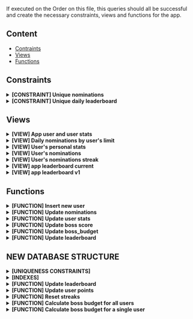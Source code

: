 If executed on the Order on this file, this queries should all be successful and
create the necessary constraints, views and functions for the app.

## Content

- [Contraints](/constaints)
- [Views](/views)
- [Functions](/functions)

## Constraints

<details>
<summary><b>[CONSTRAINT] Unique nominations</b></summary>

```sql
ALTER TABLE app_nominations
ADD CONSTRAINT unique_nomination_entry UNIQUE (user_id_from, user_id_nominated);
```

</details>

<details>
<summary><b>[CONSTRAINT] Unique daily leaderboard</b></summary>

```sql
ALTER TABLE app_leaderboard
ADD CONSTRAINT unique_daily_leaderboard_entry UNIQUE (user_id, day_id);
```

</details>

## Views

<details>
<summary><b>[VIEW] App user and user stats</b></summary>

```sql
CREATE VIEW app_user_and_stats AS
SELECT aus.*, u.username, u.wallet_address, u.created_at, u.social_profiles, u.referral_code, u.max_nominations
FROM app_user u
JOIN app_user_stats aus ON u.id = aus.user_id
```

</details>

<details>
<summary><b>[VIEW] Daily nominations by user's limit</b></summary>

```sql
CREATE VIEW daily_nominations_view AS
SELECT *
FROM (
    SELECT
        adn.user_id_from,
        adn.user_id_nominated,
        adn.created_at,
        u.max_nominations,
        ROW_NUMBER() OVER (PARTITION BY adn.user_id_from ORDER BY adn.created_at) AS nomination_rank
    FROM app_daily_nominations adn
    JOIN app_user u ON adn.user_id_from = u.id
) AS subquery
WHERE nomination_rank <= max_nominations;
```

</details>

<details>
<summary><b>[VIEW] User's personal stats</b></summary>

```sql
CREATE VIEW user_personal_stats AS
SELECT
    aus.user_id,
    u.wallet_address,
    u.username,
    lb.rank AS rank,
    aus.nominations AS total_nominations_received,
    aus.boss_budget AS boss_budget,
    aus.bpe_nominations + aus.bpe_regular_nominator AS total_boss_points_earned,
    aus.bpe_nominations AS boss_points_from_nominations,
    aus.bpe_regular_nominator AS boss_points_from_nominating,
    aus.boss_score AS boss_points
FROM app_user_stats aus
LEFT JOIN app_leaderboard lb ON aus.user_id = lb.user_id
LEFT JOIN app_user u ON aus.user_id = u.id;
```

</details>

<details>
<summary><b>[VIEW] User's nominations</b></summary>

```sql
CREATE VIEW user_nominations AS
SELECT
    aus.user_id AS user_id,
    u.wallet_address AS wallet_address,
    an.user_id_nominated AS nominated_user_id,
    an.day_id AS nomination_date,
    u.username AS nominated_username,
    lb.rank AS nominated_user_rank,
    aus.boss_score AS nominated_user_boss_points
FROM app_user_stats aus
JOIN app_nominations an ON aus.user_id = an.user_id_from
JOIN app_user u ON an.user_id_nominated = u.id
JOIN app_user un ON aus.user_id = un.id
LEFT JOIN app_leaderboard lb ON u.id = lb.user_id;
```

</details>

<details>
<summary><b>[VIEW] User's nominations streak</b></summary>

```sql
CREATE OR REPLACE VIEW user_nomination_streak AS
SELECT
    user_id_from,
    MAX(day_id) AS last_nomination_day,
    COUNT(*) AS streak
FROM (
    SELECT DISTINCT ON (user_id_from, day_id)
        user_id_from,
        day_id,
        day_id - ROW_NUMBER() OVER (PARTITION BY user_id_from ORDER BY day_id) AS group_id
    FROM
        app_nominations
) AS subquery
GROUP BY
    user_id_from, group_id;
```

</details>

<details>
<summary><b>[VIEW] app leaderboard current</b></summary>

```sql
CREATE OR REPLACE VIEW app_leaderboard_current AS
SELECT
    un.id AS user_id,
    lb.rank AS rank,
    un.username AS username,
    un.wallet_address AS wallet_address,
    aus.builder_score AS builder_score,
    aus.boss_score AS boss_points,
    aus.nominations AS nominations
FROM app_leaderboard lb
JOIN app_user un ON lb.user_id = un.id
LEFT JOIN app_user_stats aus ON un.id = aus.user_id
WHERE lb.day_id = (SELECT MAX(day_id) FROM app_leaderboard);
```

</details>

<details>
<summary><b>[VIEW] app leaderboard v1</b></summary>

```sql
CREATE OR REPLACE VIEW app_leaderboard_v1 AS
SELECT u.wallet_address, u.social_profiles, u.username, us.builder_score
    FROM app_user u JOIN app_user_stats us ON u.id = us.user_id ORDER BY us.builder_score DESC
```

</details>

## Functions

<details>
<summary><b>[FUNCTION] Insert new user</b></summary>

```sql
CREATE OR REPLACE FUNCTION insert_user_v2(
  wallet_address varchar,
  referral_code varchar,
  boss_score int,
  boss_budget int,
  builder_score int,
  social_profiles jsonb,
  username varchar,
  manifesto_nft boolean
)
RETURNS setof app_user_and_stats
AS $$
  declare
  user_id_new int;
begin
  INSERT into app_user
    (wallet_address, referral_code, social_profiles, username, manifesto_nft)
    values (wallet_address, referral_code, social_profiles, username, manifesto_nft)
    returning id
    into user_id_new;
  INSERT into app_user_stats
    (user_id, boss_score, boss_budget, builder_score)
     values (user_id_new, boss_score, boss_budget, builder_score);
RETURN query select * from app_user_and_stats where user_id = user_id_new;
END $$ language plpgsql;
```

</details>

<details>
<summary><b>[FUNCTION] Update nominations</b></summary>

```sql
CREATE OR REPLACE FUNCTION update_nominations()
RETURNS VOID AS $$
BEGIN
    INSERT INTO app_nominations (user_id_from, user_id_nominated, day_id)
    SELECT user_id_from, user_id_nominated, extract(epoch from created_at)::integer / 86400
    FROM daily_nominations_view
    -- avoid throwing when meeting the unique constraint
    ON CONFLICT DO NOTHING;
END;
$$ LANGUAGE plpgsql;
```

</details>

<details>
<summary><b>[FUNCTION] Update user stats</b></summary>

```sql
CREATE OR REPLACE FUNCTION update_user_stats()
RETURNS VOID AS $$
BEGIN
    UPDATE app_user_stats AS aus
    SET
        nominations = (
            SELECT COUNT(*)
            FROM app_nominations AS an2
            WHERE an2.user_id_from = aus.user_id
        ),
        nominated = (
            SELECT COUNT(*)
            FROM app_nominations AS an3
            WHERE an3.user_id_nominated = aus.user_id
        )
    -- to prevent pg-safeupdate error
    WHERE TRUE;

    -- Update users listed in user_nomination_streak with their streak, and set others' streak to zero
    UPDATE app_user_stats AS aus
    SET nomination_streak = COALESCE(streak, 0)
    FROM (
        SELECT
            user_id_from,
            streak
        FROM
            user_nomination_streak
        WHERE
            last_nomination_day = (extract(epoch from current_timestamp)::integer / 86400) - 1
    ) AS streak_data
    WHERE
        aus.user_id = streak_data.user_id_from;

    -- Set streak to zero for users not listed in user_nomination_streak
    UPDATE app_user_stats
    SET nomination_streak = 0
    WHERE
        user_id NOT IN (SELECT user_id_from FROM user_nomination_streak WHERE last_nomination_day = (extract(epoch from current_timestamp)::integer / 86400) - 1);
END;
$$ LANGUAGE plpgsql;
```

</details>

<details>
<summary><b>[FUNCTION] Update boss score</b></summary>

```sql
CREATE OR REPLACE FUNCTION update_user_boss_score()
RETURNS VOID AS $$
BEGIN
    -- Update nominated users' boss_score (90% of boss_budget) and calculate bpe_nominations
    UPDATE app_user_stats AS nominated
    SET
        boss_score = nominated.boss_score + (0.9 * nominator.boss_budget),
        bpe_nominations = nominated.bpe_nominations + (0.9 * nominator.boss_budget)
    FROM app_nominations AS nomination
    JOIN app_user_stats AS nominator ON nomination.user_id_from = nominator.user_id
    WHERE nominated.user_id = nomination.user_id_nominated
    AND nomination.day_id = (extract(epoch from current_timestamp)::integer / 86400) - 1;

    -- Update nominating users' boss_score (10% of boss_budget) and calculate bpe_regular_nominator
    UPDATE app_user_stats AS nominator
    SET
        boss_score = nominator.boss_score + (0.1 * nominator.boss_budget),
        bpe_regular_nominator = nominator.bpe_regular_nominator + (0.1 * nominator.boss_budget)
    FROM app_nominations AS nomination
    JOIN app_user_stats AS nominator_data ON nomination.user_id_from = nominator_data.user_id
    WHERE nominator.user_id = nomination.user_id_from
    AND nomination.day_id = (extract(epoch from current_timestamp)::integer / 86400) - 1;
END;
$$ LANGUAGE plpgsql;
```

</details>

<details>
<summary><b>[FUNCTION] Update boss_budget</b></summary>

```sql
CREATE OR REPLACE FUNCTION update_user_boss_budget()
RETURNS VOID AS $$
BEGIN
    -- Update boss_budget to 500 if builder_score is zero and profileTokenId > 20000
    UPDATE app_user_stats AS aus
    SET
        boss_budget = 500 * CASE WHEN au.manifesto_nft THEN 1.2 ELSE 1 END
    FROM app_user au
    WHERE aus.builder_score = 0
    AND EXISTS (
        SELECT 1
        FROM jsonb_array_elements(au.social_profiles) sp
        WHERE au.id = aus.user_id
        AND sp->>'dapp' = 'farcaster'
        AND (sp->>'profileTokenId')::int > 20000
    );

    -- Update boss_budget to 1000 if builder_score is zero and profileTokenId <= 20000
    UPDATE app_user_stats AS aus
    SET
        boss_budget = 1000 * CASE WHEN au.manifesto_nft THEN 1.2 ELSE 1 END
    FROM app_user au
    WHERE aus.builder_score = 0
    AND EXISTS (
        SELECT 1
        FROM jsonb_array_elements(au.social_profiles) sp
        WHERE au.id = aus.user_id
        AND sp->>'dapp' = 'farcaster'
        AND (sp->>'profileTokenId')::int <= 20000
    );

    -- Update boss_budget using the existing formula for all other cases
    UPDATE app_user_stats AS aus
    SET
        boss_budget = (
            aus.builder_score * 20 +
            (aus.builder_score + aus.boss_token_balance) * 0.2 +
            aus.nomination_streak * 10 +
            aus.boss_token_balance * 0.01
        ) * CASE WHEN au.manifesto_nft THEN 1.2 ELSE 1 END
    FROM app_user au
    WHERE aus.builder_score <> 0;
END;
$$ LANGUAGE plpgsql;
```

</details>

<details>
<summary><b>[FUNCTION] Update leaderboard</b></summary>

```sql
CREATE OR REPLACE FUNCTION update_leaderboard()
RETURNS VOID AS $$
BEGIN
    WITH user_scores AS (SELECT user_id, boss_score AS score, builder_score FROM app_user_stats)
    INSERT INTO app_leaderboard (user_id, rank, day_id)
    SELECT user_id, rank, (extract(epoch from current_timestamp)::integer / 86400) - 1
    FROM (
        SELECT
            user_id,
            ROW_NUMBER() OVER (ORDER BY score, builder_score DESC) AS rank
        FROM user_scores
    ) AS subquery
    ON CONFLICT (user_id) DO UPDATE
    SET rank = excluded.rank;
END;
$$ LANGUAGE plpgsql;
```

</details>

## NEW DATABASE STRUCTURE

<details>
<summary><b>[UNIQUENESS CONSTRAINTS]</b></summary>

```SQL
CREATE UNIQUE INDEX idx_unique_wallets ON boss_nominations (wallet_origin, wallet_destination);
```

</details>

<details>
<summary><b>[INDEXES]</b></summary>

```SQL
CREATE INDEX idx_wallet_origin ON boss_nominations (wallet_origin);
CREATE INDEX idx_wallet_destination ON boss_nominations (wallet_destination);
CREATE INDEX idx_rank ON boss_leaderboard (rank);
CREATE INDEX idx_referral_code ON users (referral_code);
```

</details>

<details>
<summary><b>[FUNCTION] Update leaderboard</b></summary>

```sql
CREATE OR REPLACE FUNCTION update_leaderboard()
RETURNS VOID AS $$
BEGIN
    WITH user_scores AS (
        SELECT u.wallet, u.boss_score, u.passport_builder_score, u.username,
               COALESCE(COUNT(bn.id), 0) AS boss_nominations_received
        FROM users u
        LEFT JOIN boss_nominations bn ON u.wallet = bn.wallet_destination
        GROUP BY u.wallet
    )
    INSERT INTO boss_leaderboard (wallet, rank, boss_score, passport_builder_score, username, boss_nominations_received)
    SELECT wallet, rank, boss_score, passport_builder_score, username, boss_nominations_received
    FROM (
        SELECT
            wallet, boss_score, passport_builder_score, username, boss_nominations_received,
            ROW_NUMBER() OVER (ORDER BY boss_score DESC) AS rank
        FROM user_scores
    ) AS subquery
    ON CONFLICT (wallet) DO UPDATE
    SET
        rank = excluded.rank,
        boss_score = excluded.boss_score,
        passport_builder_score = excluded.passport_builder_score,
        username = excluded.username,
        boss_nominations_received = excluded.boss_nominations_received;
END;
$$ LANGUAGE plpgsql;
```

</details>

<details>
<summary><b>[FUNCTION] Update user points</b></summary>

```sql
CREATE OR REPLACE FUNCTION update_boss_score(wallet_to_update varchar) RETURNS VOID AS $$
BEGIN
    -- Reset boss_score to zero
    UPDATE users
    SET boss_score = 0
    WHERE wallet = wallet_to_update;

    -- Update boss_score based on points_given
    UPDATE users
    SET boss_score = boss_score + (
        SELECT COALESCE(SUM(boss_points_earned), 0)
        FROM boss_nominations
        WHERE wallet_origin = wallet_to_update
    )
    WHERE wallet = wallet_to_update;

    -- Update boss_score based on points_earned
    UPDATE users
    SET boss_score = boss_score + (
        SELECT COALESCE(SUM(boss_points_given), 0)
        FROM boss_nominations
        WHERE wallet_destination = wallet_to_update
    )
    WHERE wallet = wallet_to_update;
END;
$$ LANGUAGE plpgsql;
```

</details>
<details>
<summary><b>[FUNCTION] Reset streaks</b></summary>

```sql
CREATE OR REPLACE FUNCTION reset_nomination_streak() RETURNS VOID AS $$
DECLARE
    last_nomination_date DATE;
BEGIN
    -- Calculate last nomination date (yesterday) at 00:00 GMT
    last_nomination_date := date_trunc('day', CURRENT_DATE - INTERVAL '1 day') AT TIME ZONE 'GMT';

    -- Update nomination_streak for users who didn't make a nomination yesterday
    UPDATE users
    SET boss_nomination_streak = 0
    WHERE wallet NOT IN (
        SELECT DISTINCT wallet_origin
        FROM boss_nominations
        WHERE DATE(created_at) >= last_nomination_date
    );
END;
$$ LANGUAGE plpgsql;
```

</details>
<details>
<summary><b>[FUNCTION] Calculate boss budget for all users</b></summary>

```sql
CREATE OR REPLACE FUNCTION calculate_boss_budget() RETURNS VOID AS $$
BEGIN
    -- Update boss_budget for all users based on existing data
    UPDATE users
    SET boss_budget =
        CASE
            WHEN passport_builder_score = 0 THEN
                CASE
                    WHEN farcaster_id > 20000 THEN
                        500
                    ELSE
                        1000
                END
            ELSE
                (passport_builder_score * 20 + boss_token_balance * 0.001) *
                (CASE WHEN manifesto_nft THEN 1.2 ELSE 1 END)
        END
    WHERE users.unique = true;
END;
$$ LANGUAGE plpgsql;
```

</details>

<details>
<summary><b>[FUNCTION] Calculate boss budget for a single user</b></summary>

```sql
CREATE OR REPLACE FUNCTION calculate_boss_budget_for_user(wallet_to_update varchar) RETURNS VOID AS $$
BEGIN
    -- Update boss_budget for all users based on existing data
    UPDATE users
    SET boss_budget =
        CASE
            WHEN passport_builder_score = 0 THEN
                CASE
                    WHEN farcaster_id > 20000 THEN
                        500
                    ELSE
                        1000
                END
            ELSE
                (passport_builder_score * 20 + boss_token_balance * 0.001) *
                (CASE WHEN manifesto_nft THEN 1.2 ELSE 1 END)
        END
    WHERE wallet = wallet_to_update;
END;
$$ LANGUAGE plpgsql;
```

</details>
